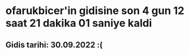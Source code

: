 # ofarukbicer'in gidisine son 4 gun 12 saat 21 dakika 01 saniye kaldi

## Gidis tarihi: 30.09.2022 :(
